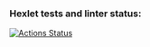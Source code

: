 ### Hexlet tests and linter status:
[![Actions Status](https://github.com/eviktor/php-project-9/actions/workflows/hexlet-check.yml/badge.svg)](https://github.com/eviktor/php-project-9/actions)